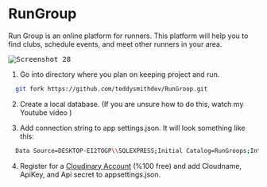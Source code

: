 # RunGroup

Run Group is an online platform for runners. This platform will help you to find clubs, schedule events, and meet other runners in your area. 

<kbd>![Screenshot_28](https://github.com/ErenKarakaya01/RunGroup/assets/58625563/cf7e1312-f0ba-4341-8a21-68837bdea466)</kbd>

1. Go into directory where you plan on keeping project and run.

```bash
  git fork https://github.com/teddysmithdev/RunGroop.git
```

2. Create a local database. (If you are unsure how to do this, watch my Youtube video )


3. Add connection string to app settings.json. It will look something like this:
```bash
  Data Source=DESKTOP-EI2TOGP\\SQLEXPRESS;Initial Catalog=RunGroops;Integrated Security=True;Connect Timeout=30;Encrypt=False;TrustServerCertificate=False;ApplicationIntent=ReadWrite;MultiSubnetFailover=False
```
4. Register for a [Cloudinary Account](https://cloudinary.com/users/register/free) (%100 free) and add Cloudname, ApiKey, and Api secret to appsettings.json.
